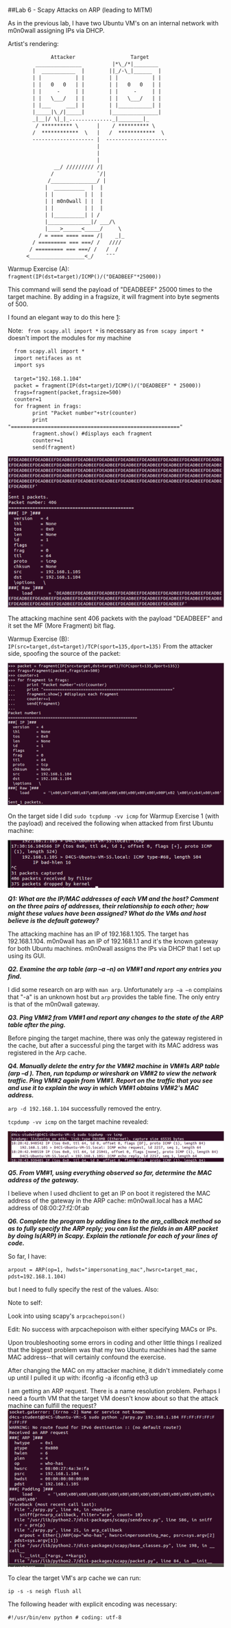 ##Lab 6 - Scapy Attacks on ARP (leading to MITM)

As in the previous lab, I have two Ubuntu VM's on an internal network with m0n0wall assigning IPs via DHCP.

Artist's rendering:

                  Attacker                  Target
             _______________          |*\_/*|________
            |  ___________  |        ||_/-\_|______  |
            | |           | |        | |           | |
            | |   0   0   | |        | |   0   0   | |
            | |     -     | |        | |     -     | |
            | |   \___/   | |        | |   \___/   | |
            | |___     ___| |        | |___________| |
            |_____|\_/|_____|        |_______________|
            _|__|/ \|_|_.............._|________|_
             / ********** \      |    / ********** \
            /  ************  \   |   /  ************  \
            -------------------- |  --------------------
                                 |
                                 |
                                 |
                   __/ ///////// /|
                  /              ¯/|
                 /_______________/ |
                |  __________  |  |
                | |          | |  |
                | | m0n0wall | |  |
                | |          | |  |
                | |__________| | /   
                |______________|/ ___/\
                |____>______<_____/     \
              / = ==== ==== ==== /|    _|_
            / ========= === ===/ /   ////
           / ========= === ===/ /   /  / 
          <__________________<_/    ¯¯¯


Warmup Exercise (A): <code>fragment(IP(dst=target)/ICMP()/("DEADBEEF"*25000))</code>

This command will send the payload of "DEADBEEF" 25000 times to the target machine.  By adding in a fragsize, it will fragment into byte segments of 500.

I found an elegant way to do this here [1]:

Note: <code> from scapy.all import *</code> is necessary as <code>from scapy import *</code> doesn't import the modules for my machine

      from scapy.all import *
      import netifaces as nt
      import sys
      
      target="192.168.1.104"
      packet = fragment(IP(dst=target)/ICMP()/("DEADBEEF" * 25000))
      frags=fragment(packet,fragsize=500)
      counter=1
      for fragment in frags:
            print "Packet number"+str(counter)
            print "======================================================="
            fragment.show() #displays each fragment
            counter+=1
            send(fragment)

![Scapy - Nice display!](/images/Lab6-DEADBEEF.png)

The attacking machine sent 406 packets with the payload "DEADBEEF" and it set the MF (More Fragment) bit flag.

Warmup Exercise (B):  <code>IP(src=target,dst=target)/TCP(sport=135,dport=135)</code>
From the attacker side, spoofing the source of the packet:

![Spoofed source](/images/Lab6-spoofed_src_and_des.png)

On the target side I did <code>sudo tcpdump -vv icmp</code> for Warmup Exercise 1 (with the payload) and received the following when attacked from first Ubuntu machine:

![DEADBEEF payload on target!](/images/Lab6-DEADBEEF_on_target.png)

**_Q1: What are the IP/MAC addresses of each VM and the host? Comment on the three pairs of addresses, their relationship to each other; how might these values have been assigned? What do the VMs and host believe is the default gateway?_**

The attacking machine has an IP of 192.168.1.105.  The target has 192.168.1.104.  m0n0wall has an IP of 192.168.1.1 and it's the known gateway for both Ubuntu machines.  m0n0wall assigns the IPs via DHCP that I set up using its GUI.

**_Q2. Examine the arp table (arp –a –n) on VM#1 and report any entries you find._**

I did some research on arp with <code>man arp</code>.
Unfortunately <code>arp –a –n</code> complains that "-a" is an unknown host but <code>arp</code> provides the table fine.
The only entry is that of the m0n0wall gateway.

**_Q3. Ping VM#2 from VM#1 and report any changes to the state of the ARP table after the ping._**

Before pinging the target machine, there was only the gateway registered in the cache, but after a successful ping the target with its MAC address was registered in the Arp cache.

**_Q4. Manually delete the entry for the VM#2 machine in VM#1s ARP table (arp –d <ip>). Then, run tcpdump or wireshark on VM#2 to view the network traffic. Ping VM#2 again from VM#1. Report on the traffic that you see and use it to explain the way in which VM#1 obtains VM#2's MAC address._**

<code>arp -d 192.168.1.104</code> successfully removed the entry.

<code>tcpdump -vv icmp</code> on the target machine revealed:

![tcpdump of ping](/images/Lab6-tcpdump_ping.png)

**_Q5. From VM#1, using everything observed so far, determine the MAC address of the gateway._**

I believe when I used dhclient to get an IP on boot it registered the MAC address of the gateway in the ARP cache:
m0n0wall.local has a MAC address of 08:00:27:f2:0f:ab

**_Q6. Complete the program by adding lines to the arp_callback method so as to fully specify the ARP reply; you can list the fields in an ARP packet by doing ls(ARP) in Scapy. Explain the rationale for each of your lines of code._**

So far, I have:

    arpout = ARP(op=1, hwdst="impersonating_mac",hwsrc=target_mac, pdst=192.168.1.104)
but I need to fully specify the rest of the values.  Also:

Note to self:

Look into using scapy's <code>arpcachepoison()</code>

Edit: No success with arpcachepoison with either specifying MACs or IPs.

Upon troubleshooting some errors in coding and other little things I realized that the biggest problem was that my two Ubuntu machines had the same MAC address--that will certainly confound the exercise.

After changing the MAC on my attacker machine, it didn't immediately come up until I pulled it up with:
    ifconfig -a
    ifconfig eth3 up

I am getting an ARP request.  There is a name resolution problem.  Perhaps I need a fourth VM that the target VM doesn't know about so that the attack machine can fulfill the request?
![Problem with Name Resolution](/images/Lab6-problem-name_resolution.png)

To clear the target VM's arp cache we can run:

    ip -s -s neigh flush all

The following header with explicit encoding was necessary:

    #!/usr/bin/env python # coding: utf-8
    





















[1]: http://rtoodtoo.net/fragmented-ip-packet-forwarding/
